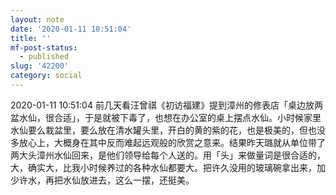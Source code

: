 ```yaml
---
layout: note
date: '2020-01-11 10:51:04'
title: ''
mf-post-status:
  - published
slug: '42200'
category: social
---
```

2020-01-11 10:51:04 前几天看汪曾祺《初访福建》提到漳州的修表店「桌边放两盆水仙，很合适」，于是就被下毒了，也想在办公室的桌上摆点水仙。小时候家里水仙要么栽盆里，要么放在清水罐头里，开白的黄的紫的花，也是极美的，但也没多放心上，大概身在其中反而难起远观般的欣赏之意来。结果昨天璐就从单位带了两大头漳州水仙回来，是他们领导给每个人送的。用「头」来做量词是很合适的，大，确实大，比我小时候养过的各种水仙都要大。把许久没用的玻璃碗拿出来，加少许水，再把水仙放进去，这么一摆，还挺美。